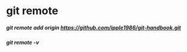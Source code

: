 # git remote

##### git remote add origin https://github.com/ipple1986/git-handbook.git
##### git remote -v
